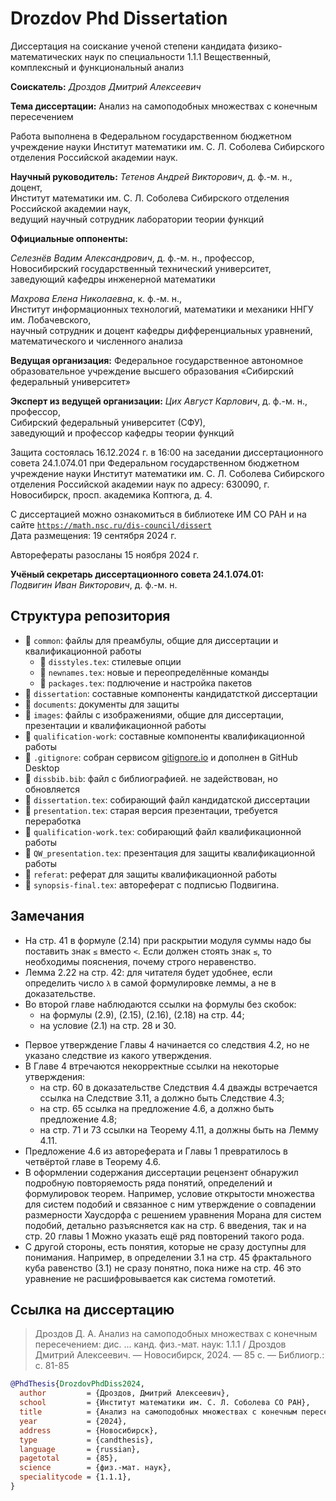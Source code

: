 # Drozdov Phd Dissertation

Диссертация на соискание ученой степени кандидата физико-математических наук по специальности 1.1.1 Вещественный, комплексный и функциональный анализ

**Соискатель:**
_Дроздов Дмитрий Алексеевич_

**Тема диссертации:**
Анализ на самоподобных множествах с конечным пересечением


Работа выполнена в Федеральном государственном бюджетном учреждение науки Институт математики им. С. Л. Соболева Сибирского отделения Российской академии наук.

**Научный руководитель:** 
_Тетенов Андрей Викторович_, д. ф.-м. н., доцент,  
Институт математики им. С. Л. Соболева Сибирского отделения Российской академии наук,   
ведущий научный сотрудник лаборатории теории функций

**Официальные оппоненты:** 

_Селезнёв Вадим Александрович_, д. ф.-м. н., профессор,  
Новосибирский государственный технический университет,  
заведующий кафедры инженерной математики

_Махрова Елена Николаевна_, к. ф.-м. н.,  
Институт информационных технологий, математики и механики ННГУ им. Лобачевского,  
научный сотрудник и доцент кафедры дифференциальных уравнений, математического и численного анализа

**Ведущая организация:** 
Федеральное государственное автономное образовательное учреждение высшего образования «Сибирский федеральный университет»

**Эксперт из ведущей организации:**
_Цих Август Карлович_, д. ф.-м. н., профессор,  
Сибирский федеральный университет (СФУ),  
заведующий и профессор кафедры теории функций

Защита состоялась 16.12.2024 г. в 16:00 на заседании диссертационного совета 24.1.074.01 при Федеральном государственном бюджетном учреждение науки Институт математики им. С. Л. Соболева Сибирского отделения Российской академии наук 
по адресу: 630090, г. Новосибирск, просп. академика Коптюга, д. 4.

С диссертацией можно ознакомиться в библиотеке ИМ СО РАН и на сайте [`https://math.nsc.ru/dis-council/dissert`](https://math.nsc.ru/dis-council/dissert)  
Дата размещения: 19 сентября 2024 г.

Авторефераты разосланы 15 ноября 2024 г.

**Учёный секретарь диссертационного совета 24.1.074.01:**  
_Подвигин Иван Викторович_, д. ф.-м. н.


## Структура репозитория

* &#128193; `common`: файлы для преамбулы, общие для диссертации и квалификационной работы
	* &#128196; `disstyles.tex`: стилевые опции
	* &#128196; `newnames.tex`: новые и переопределённые команды
	* &#128196; `packages.tex`: подлючение и настройка пакетов
* &#128193; `dissertation`: составные компоненты кандидатсткой диссертации
* &#128193; `documents`: документы для защиты
* &#128193; `images`: файлы с изображениями, общие для диссертации, презентации и квалификационной работы
* &#128193; `qualification-work`: составные компоненты квалификационной работы
* &#128196; `.gitignore`: собран сервисом [gitignore.io](https://www.toptal.com/developers/gitignore/) и дополнен в GitHub Desktop
* &#128196; `dissbib.bib`: файл с библиографией. не задействован, но обновляется
* &#128196; `dissertation.tex`: собирающий файл кандидатской диссертации
* &#128196; `presentation.tex`: старая версия презентации, требуется переработка
* &#128196; `qualification-work.tex`: собирающий файл квалификационной работы
* &#128196; `QW_presentation.tex`: презентация для защиты квалификационной работы
* &#128196; `referat`: реферат для защиты квалификационной работы
* &#128196; `synopsis-final.tex`: автореферат с подписью Подвигина.


## Замечания

* На стр. 41 в формуле (2.14) при раскрытии модуля суммы надо бы поставить знак `≤` вместо `<`. Если должен стоять знак `≤`, то необходимы пояснения, почему строго неравенство.
* Лемма 2.22 на стр. 42: для читателя будет удобнее, если определить число `λ` в самой формулировке леммы, а не в доказательстве.
* Во второй главе наблюдаются ссылки на формулы без скобок:
	* на формулы (2.9), (2.15), (2.16), (2.18) на стр. 44;
	* на условие (2.1) на стр. 28 и 30.
<!--  * Предложение 3.5 имеет некорректное доказательство-->
* Первое утверждение Главы 4 начинается со следствия 4.2, но не указано следствие из какого утверждения.
* В Главе 4 втречаются некорректные ссылки на некоторые утверждения:
	* на стр. 60 в доказательстве Следствия 4.4 дважды встречается ссылка на Следствие 3.11, а должно быть Следствие 4.3;
	* на стр. 65 ссылка на предложение 4.6, а должно быть предложение 4.8;
	* на стр. 71 и 73 ссылки на Теорему 4.11, а должны быть на Лемму 4.11.
* Предложение 4.6 из автореферата и Главы 1 превратилось в четвёртой главе в Теорему 4.6.
* В оформлении содержания диссертации рецензент обнаружил подробную повторяемость ряда понятий, определений и формулировок теорем. Например, условие открытости множества для систем подобий и связанное с ним утверждение о совпадении размерности Хаусдорфа с решением уравнения Морана для систем подобий, детально разъясняется как на стр. 6 введения, так и на стр. 20 главы 1 Можно указать ещё ряд повторений такого рода. 
* С другой стороны, есть понятия, которые не сразу доступны для понимания. Например, в определении 3.1 на стр. 45 фрактального куба равенство (3.1) не сразу понятно, пока ниже на стр. 46 это уравнение не расшифровывается как система гомотетий.

## Ссылка на диссертацию


>Дроздов Д. А. Анализ на самоподобных множествах с конечным пересечением: дис. ... канд. физ.-мат. наук: 1.1.1 / Дроздов Дмитрий Алексеевич. — Новосибирск, 2024.  — 85 с. — Библиогр.: с. 81-85

``` BibTeX
@PhdThesis{DrozdovPhdDiss2024,
  author         = {Дроздов, Дмитрий Алексеевич},
  school         = {Институт математики им. С. Л. Соболева СО РАН},
  title          = {Анализ на самоподобных множествах с конечным пересечением},
  year           = {2024},
  address        = {Новосибирск},
  type           = {candthesis},
  language       = {russian},
  pagetotal      = {85},
  science        = {физ.-мат. наук},
  specialitycode = {1.1.1},
}
```

